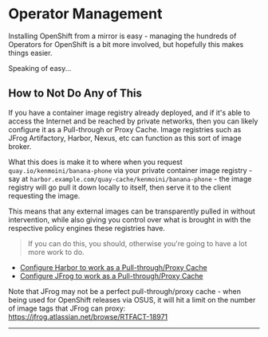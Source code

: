 # Operator Management

Installing OpenShift from a mirror is easy - managing the hundreds of Operators for OpenShift is a bit more involved, but hopefully this makes things easier.

Speaking of easy...

## How to Not Do Any of This

If you have a container image registry already deployed, and if it's able to access the Internet and be reached by private networks, then you can likely configure it as a Pull-through or Proxy Cache.  Image registries such as JFrog Artifactory, Harbor, Nexus, etc can function as this sort of image broker.

What this does is make it to where when you request `quay.io/kenmoini/banana-phone` via your private container image registry - say at `harbor.example.com/quay-cache/kenmoini/banana-phone` - the image registry will go pull it down locally to itself, then serve it to the client requesting the image.

This means that any external images can be transparently pulled in without intervention, while also giving you control over what is brought in with the respective policy engines these registries have.

> If you can do this, you should, otherwise you're going to have a lot more work to do.

- [Configure Harbor to work as a Pull-through/Proxy Cache](./pullthrough-proxy-cache-harbor.md)
- [Configure JFrog to work as a Pull-through/Proxy Cache](./pullthrough-proxy-cache-jfrog.md)

Note that JFrog may not be a perfect pull-through/proxy cache - when being used for OpenShift releases via OSUS, it will hit a limit on the number of image tags that JFrog can proxy: https://jfrog.atlassian.net/browse/RTFACT-18971

---

